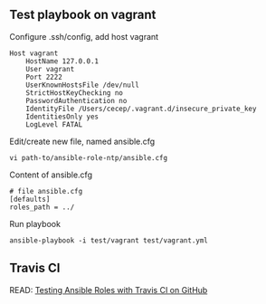 ## Test playbook on vagrant

Configure .ssh/config, add host vagrant

    Host vagrant
        HostName 127.0.0.1
        User vagrant
        Port 2222
        UserKnownHostsFile /dev/null
        StrictHostKeyChecking no
        PasswordAuthentication no
        IdentityFile /Users/cecep/.vagrant.d/insecure_private_key
        IdentitiesOnly yes
        LogLevel FATAL

Edit/create new file, named ansible.cfg

    vi path-to/ansible-role-ntp/ansible.cfg

Content of ansible.cfg

    # file ansible.cfg
    [defaults]
    roles_path = ../

Run playbook

    ansible-playbook -i test/vagrant test/vagrant.yml


## Travis CI

READ: [Testing Ansible Roles with Travis CI on GitHub](https://servercheck.in/blog/testing-ansible-roles-travis-ci-github)
